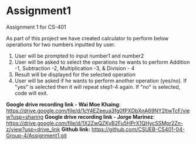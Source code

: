 # Assignment1
Assignment 1 for CS-401

As part of this project we have created calculator to perform below operations for two numbers inputted by user. 
1) User will be prompted to input number1 and number2
2) User will be asked to select the operations he wants to perform Addition -1, Subtraction -2, Multiplication -3, & Division - 4
3) Result will be displayed for the selected operation
4) User will be asked if he wants to perform another operation (yes/no). If "yes" is selected then it will repeat step1-4 again. If "no" is selected, code will exit.

**Google drive recording link - Wai Moe Khaing**: https://drive.google.com/file/d/1cY4EZeeua3fg0fPXDbXnA69NY2ltwTcF/view?usp=sharing
**Google drive recording link - Jorge Marinez**: https://drive.google.com/file/d/1X2ZwQZKyB2Fu5HPrX1QHycSSMpr2Zn-z/view?usp=drive_link
**Github link:** https://github.com/CSUEB-CS401-04-Group-4/Assignment1.git
